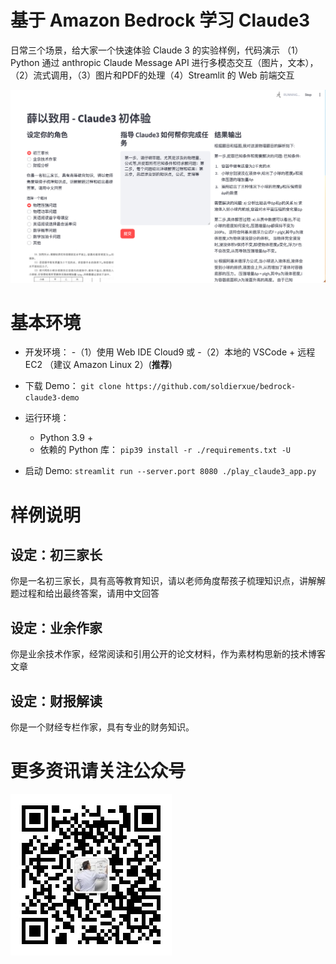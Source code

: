 # 基于 Amazon Bedrock 学习 Claude3

日常三个场景，给大家一个快速体验 Claude 3 的实验样例，代码演示 （1）Python 通过 anthropic Claude Message API 进行多模态交互（图片，文本），（2）流式调用，（3）图片和PDF的处理（4）Streamlit 的 Web 前端交互

![IMAGE](https://github.com/soldierxue/bedrock-claude3-demo/blob/main/images/demo_home.png)
# 基本环境

* 开发环境：
    -（1）使用 Web IDE Cloud9 或
    -（2）本地的 VSCode + 远程 EC2 （建议 Amazon Linux 2）(**推荐**)

* 下载 Demo：
  `git clone https://github.com/soldierxue/bedrock-claude3-demo`
* 运行环境：
    * Python 3.9 + 
    * 依赖的 Python 库：
    `pip39 install -r ./requirements.txt -U`

* 启动 Demo:
  `streamlit run --server.port 8080 ./play_claude3_app.py`

# 样例说明

## 设定：初三家长

你是一名初三家长，具有高等教育知识，请以老师角度帮孩子梳理知识点，讲解解题过程和给出最终答案，请用中文回答

## 设定：业余作家

你是业余技术作家，经常阅读和引用公开的论文材料，作为素材构思新的技术博客文章

## 设定：财报解读

你是一个财经专栏作家，具有专业的财务知识。

# 更多资讯请关注公众号

![IMAGE](https://github.com/soldierxue/bedrock-claude3-demo/blob/main/images/qrcode_wechat.jpg)
